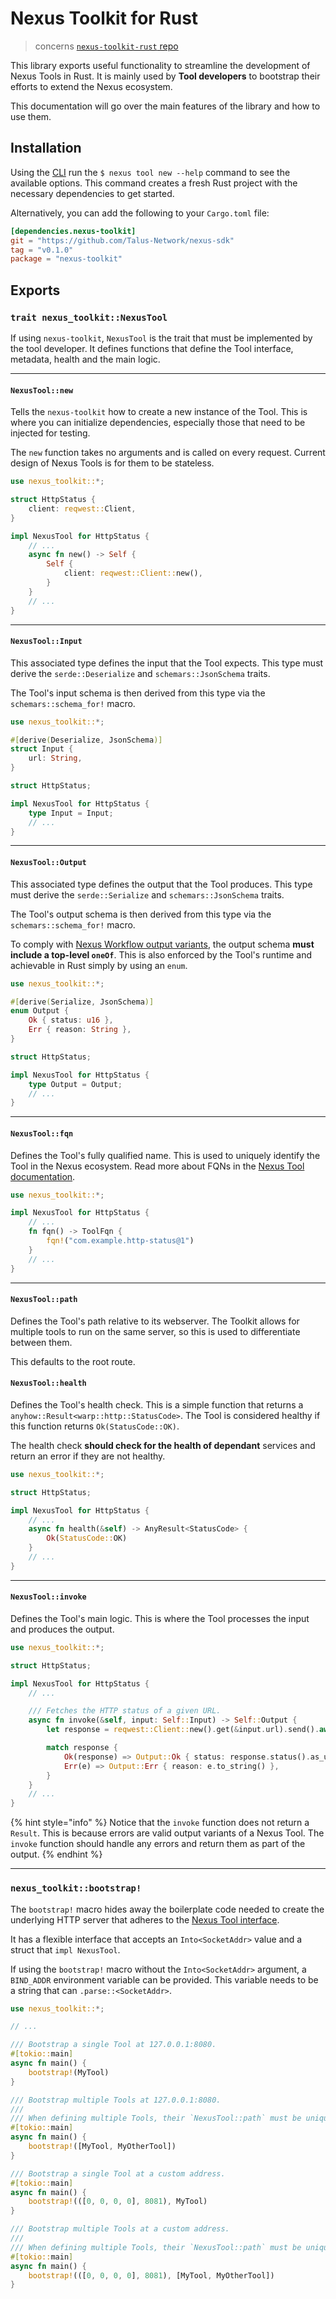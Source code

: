 # Nexus Toolkit for Rust

> concerns [`nexus-toolkit-rust` repo][nexus-toolkit-rust-repo]

This library exports useful functionality to streamline the development of Nexus Tools in Rust. It is mainly used by **Tool developers** to bootstrap their efforts to extend the Nexus ecosystem.

This documentation will go over the main features of the library and how to use them.

## Installation

Using the [CLI][nexus-cli-docs] run the `$ nexus tool new --help` command to see the available options. This command creates a fresh Rust project with the necessary dependencies to get started.

Alternatively, you can add the following to your `Cargo.toml` file:

```toml
[dependencies.nexus-toolkit]
git = "https://github.com/Talus-Network/nexus-sdk"
tag = "v0.1.0"
package = "nexus-toolkit"
```

## Exports

### `trait nexus_toolkit::NexusTool`

If using `nexus-toolkit`, `NexusTool` is the trait that must be implemented by the tool developer. It defines functions that define the Tool interface, metadata, health and the main logic.

---

#### `NexusTool::new`

Tells the `nexus-toolkit` how to create a new instance of the Tool. This is where you can initialize dependencies, especially those that need to be injected for testing.

The `new` function takes no arguments and is called on every request. Current design of Nexus Tools is for them to be stateless.

```rs
use nexus_toolkit::*;

struct HttpStatus {
    client: reqwest::Client,
}

impl NexusTool for HttpStatus {
    // ...
    async fn new() -> Self {
        Self {
            client: reqwest::Client::new(),
        }
    }
    // ...
}
```

---

#### `NexusTool::Input`

This associated type defines the input that the Tool expects. This type must derive the `serde::Deserialize` and `schemars::JsonSchema` traits.

The Tool's input schema is then derived from this type via the `schemars::schema_for!` macro.

```rs
use nexus_toolkit::*;

#[derive(Deserialize, JsonSchema)]
struct Input {
    url: String,
}

struct HttpStatus;

impl NexusTool for HttpStatus {
    type Input = Input;
    // ...
}
```

---

#### `NexusTool::Output`

This associated type defines the output that the Tool produces. This type must derive the `serde::Serialize` and `schemars::JsonSchema` traits.

The Tool's output schema is then derived from this type via the `schemars::schema_for!` macro.

To comply with [Nexus Workflow output variants][nexus-next-workflow-docs], the output schema **must include a top-level `oneOf`**. This is also enforced by the Tool's runtime and achievable in Rust simply by using an `enum`.

```rs
use nexus_toolkit::*;

#[derive(Serialize, JsonSchema)]
enum Output {
    Ok { status: u16 },
    Err { reason: String },
}

struct HttpStatus;

impl NexusTool for HttpStatus {
    type Output = Output;
    // ...
}
```

---

#### `NexusTool::fqn`

Defines the Tool's fully qualified name. This is used to uniquely identify the Tool in the Nexus ecosystem. Read more about FQNs in the [Nexus Tool documentation][nexus-next-tool-docs].

```rs
use nexus_toolkit::*;

impl NexusTool for HttpStatus {
    // ...
    fn fqn() -> ToolFqn {
        fqn!("com.example.http-status@1")
    }
    // ...
}
```

---

#### `NexusTool::path`

Defines the Tool's path relative to its webserver. The Toolkit allows for multiple tools to run on the same server, so this is used to differentiate between them.

This defaults to the root route.

#### `NexusTool::health`

Defines the Tool's health check. This is a simple function that returns a `anyhow::Result<warp::http::StatusCode>`. The Tool is considered healthy if this function returns `Ok(StatusCode::OK)`.

The health check **should check for the health of dependant** services and return an error if they are not healthy.

```rs
use nexus_toolkit::*;

struct HttpStatus;

impl NexusTool for HttpStatus {
    // ...
    async fn health(&self) -> AnyResult<StatusCode> {
        Ok(StatusCode::OK)
    }
    // ...
}
```

---

#### `NexusTool::invoke`

Defines the Tool's main logic. This is where the Tool processes the input and produces the output.

```rs
use nexus_toolkit::*;

struct HttpStatus;

impl NexusTool for HttpStatus {
    // ...

    /// Fetches the HTTP status of a given URL.
    async fn invoke(&self, input: Self::Input) -> Self::Output {
        let response = reqwest::Client::new().get(&input.url).send().await;

        match response {
            Ok(response) => Output::Ok { status: response.status().as_u16() },
            Err(e) => Output::Err { reason: e.to_string() },
        }
    }
    // ...
}
```
{% hint style="info" %}
Notice that the `invoke` function does not return a `Result`. This is because errors are valid output variants of a Nexus Tool. The `invoke` function should handle any errors and return them as part of the output.
{% endhint %}

---

### `nexus_toolkit::bootstrap!`

The `bootstrap!` macro hides away the boilerplate code needed to create the
underlying HTTP server that adheres to the [Nexus Tool interface][nexus-next-tool-docs].

It has a flexible interface that accepts an `Into<SocketAddr>` value and a struct that `impl NexusTool`.

If using the `bootstrap!` macro without the `Into<SocketAddr>` argument, a `BIND_ADDR` environment variable can be provided. This variable needs to be a string that can `.parse::<SocketAddr>`.

```rs
use nexus_toolkit::*;

// ...

/// Bootstrap a single Tool at 127.0.0.1:8080.
#[tokio::main]
async fn main() {
    bootstrap!(MyTool)
}

/// Bootstrap multiple Tools at 127.0.0.1:8080.
///
/// When defining multiple Tools, their `NexusTool::path` must be unique.
#[tokio::main]
async fn main() {
    bootstrap!([MyTool, MyOtherTool])
}

/// Bootstrap a single Tool at a custom address.
#[tokio::main]
async fn main() {
    bootstrap!(([0, 0, 0, 0], 8081), MyTool)
}

/// Bootstrap multiple Tools at a custom address.
///
/// When defining multiple Tools, their `NexusTool::path` must be unique.
#[tokio::main]
async fn main() {
    bootstrap!(([0, 0, 0, 0], 8081), [MyTool, MyOtherTool])
}
```

<!-- List of References -->

[nexus-toolkit-rust-repo]: https://github.com/Talus-Network/nexus-sdk/tree/main/toolkit-rust
[nexus-next-tool-docs]: ../nexus-next/tool.md
[nexus-next-workflow-docs]: ../nexus-next/packages/workflow.md
[nexus-cli-docs]: ./cli.md
